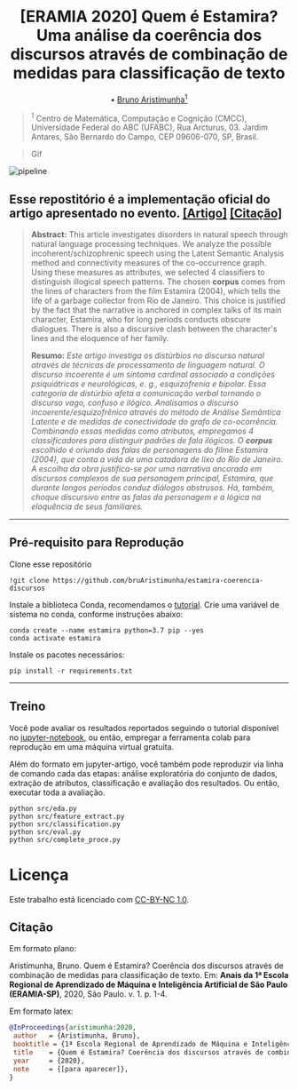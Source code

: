 <h1 align="center">
  <br> [ERAMIA 2020] Quem é Estamira? Uma análise da coerência dos discursos através de combinação de medidas para classificação de texto
  <br>
</h1>
<p align="center">
   • <a href="http://lattes.cnpq.br/7474686706879869">Bruno Aristimunha<sup>1</sup></a> 
</p>

> <sup>1</sup> Centro de Matemática, Computação e Cognição (CMCC), Universidade Federal do ABC (UFABC), Rua Arcturus, 03. Jardim Antares, São Bernardo do Campo, CEP 09606-070, SP, Brasil.


> Gif

![pipeline](https://github.com/bruAristimunha/estamira-coerencia-discursos/raw/master/reports/figures/pipeline.png)


## Esse repostitório é a implementação oficial do artigo apresentado no evento.  [[Artigo]](https://github.com/bruAristimunha/estamira-coerencia-discursos/blob/master/reports/ERAMIA_SP_2020.pdf) [[Citação]](#citação) 


> **Abstract:** This article investigates disorders in natural speech through natural language processing techniques. We analyze the possible incoherent/schizophrenic speech using the Latent Semantic Analysis method and connectivity measures of the co-occurrence graph. Using these measures as attributes, we selected 4 classifiers to distinguish illogical speech patterns. The chosen __corpus__ comes from the lines of characters from the film Estamira (2004), which tells the life of a garbage collector from Rio de Janeiro. This choice is justified by the fact that the narrative is anchored in complex talks of its main character, Estamira, who for long periods conducts obscure dialogues. There is also a discursive clash between the character's lines and the eloquence of her family.
> 
> **Resumo:** *Este artigo investiga os distúrbios no discurso natural através de técnicas de processamento de linguagem natural. O discurso incoerente é um sintoma cardinal associado a condições psiquiátricas e neurológicas, e. g., esquizofrenia e bipolar. Essa categoria de distúrbio afeta a comunicação verbal tornando o discurso vago, confuso e ilógico. Analisamos o discurso incoerente/esquizofrênico através do método de Análise Semântica Latente e de medidas de conectividade do grafo de co-ocorrência. Combinando essas medidas como atributos, empregamos 4 classificadores para distinguir padrões de fala ilógicos. O __corpus__ escolhido é oriundo das falas de personagens do filme Estamira (2004), que conta a vida de uma catadora de lixo do Rio de Janeiro. A escolha da obra justifica-se por uma narrativa ancorada em discursos complexos de sua personagem principal, Estamira, que durante longos períodos conduz diálogos abstrusos. Há, também, choque discursivo entre as falas da personagem e a lógica na eloquência de seus familiares.*

--------------------

## Pré-requisito para Reprodução

Clone esse repositório

```shell
!git clone https://github.com/bruAristimunha/estamira-coerencia-discursos
```

Instale a biblioteca Conda, recomendamos o [tutorial](https://docs.conda.io/projects/conda/en/latest/user-guide/install/index.html). Crie uma variável de sistema no conda, conforme instruções abaixo:

```shell
conda create --name estamira python=3.7 pip --yes
conda activate estamira
```

Instale os pacotes necessários:

```shell
pip install -r requirements.txt
```
----

## Treino

Você pode avaliar os resultados reportados seguindo o tutorial disponível no [jupyter-notebook](https://github.com/bruAristimunha/estamira-coerencia-discursos/blob/master/notebooks/Quem%20%C3%A9%20Estamira_%20Uma%20an%C3%A1lise%20da%20coer%C3%AAncia%20dos%20discursos%20atrav%C3%A9s%20de%20combina%C3%A7%C3%A3o%20de%20algoritmos%20para%20classifica%C3%A7%C3%A3o%20de%20texto.ipynb), ou então, empregar a ferramenta colab para reprodução em uma máquina virtual gratuita.

Além do formato em jupyter-artigo, você também pode reproduzir via linha de comando cada das etapas: análise exploratória do conjunto de dados, extração de atributos, classificação e avaliação dos resultados. Ou então, executar toda a avaliação.

```
python src/eda.py 
python src/feature_extract.py 
python src/classification.py 
python src/eval.py 
python src/complete_proce.py
```

# Licença
Este trabalho está licenciado com [CC-BY-NC 1.0](LICENSE).

## Citação

Em formato plano:

Aristimunha, Bruno. Quem é Estamira? Coerência dos discursos através de combinação de medidas para classificação de texto. Em: **Anais da 1ª Escola Regional de Aprendizado de Máquina e Inteligência Artificial de São Paulo (ERAMIA-SP)**, 2020, São Paulo. v. 1. p. 1-4. 

Em formato latex:

```bibtex
@InProceedings{aristimunha:2020,
 author   = {Aristimunha, Bruno},
 booktitle = {1ª Escola Regional de Aprendizado de Máquina e Inteligência Artificial de São Paulo (ERAMIA-SP)},
 title    = {Quem é Estamira? Coerência dos discursos através de combinação de medidas para classificação de texto},
 year     = {2020},
 note     = {[para aparecer]},
}
```
